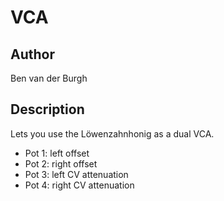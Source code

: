 # VCA

## Author

Ben van der Burgh

## Description

Lets you use the Löwenzahnhonig as a dual VCA.

 - Pot 1: left offset
 - Pot 2: right offset
 - Pot 3: left CV attenuation
 - Pot 4: right CV attenuation
